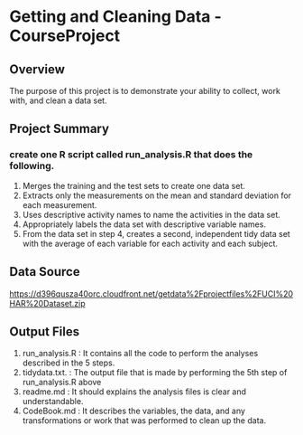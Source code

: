 # Getting and Cleaning Data - CourseProject

## Overview
The purpose of this project is to demonstrate your ability to collect, work with, and clean a data set.

## Project Summary
### create one R script called run_analysis.R that does the following. 
1. Merges the training and the test sets to create one data set.
2. Extracts only the measurements on the mean and standard deviation for each measurement.
3. Uses descriptive activity names to name the activities in the data set.
4. Appropriately labels the data set with descriptive variable names. 
5. From the data set in step 4, creates a second, independent tidy data set with the average of each variable for each activity and each subject.

## Data Source 
https://d396qusza40orc.cloudfront.net/getdata%2Fprojectfiles%2FUCI%20HAR%20Dataset.zip 

## Output Files 
1. run_analysis.R : It contains all the code to perform the analyses described in the 5 steps.
2. tidydata.txt. : The output file that is made by performing the 5th step of run_analysis.R above
3. readme.md : It should explains the analysis files is clear and understandable.
4. CodeBook.md : It describes the variables, the data, and any transformations or work that was performed to clean up the data.
